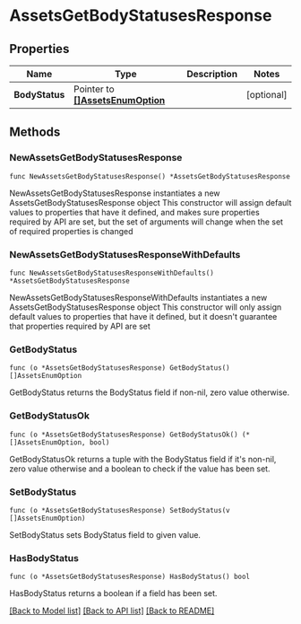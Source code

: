 # AssetsGetBodyStatusesResponse

## Properties

Name | Type | Description | Notes
------------ | ------------- | ------------- | -------------
**BodyStatus** | Pointer to [**[]AssetsEnumOption**](AssetsEnumOption.md) |  | [optional] 

## Methods

### NewAssetsGetBodyStatusesResponse

`func NewAssetsGetBodyStatusesResponse() *AssetsGetBodyStatusesResponse`

NewAssetsGetBodyStatusesResponse instantiates a new AssetsGetBodyStatusesResponse object
This constructor will assign default values to properties that have it defined,
and makes sure properties required by API are set, but the set of arguments
will change when the set of required properties is changed

### NewAssetsGetBodyStatusesResponseWithDefaults

`func NewAssetsGetBodyStatusesResponseWithDefaults() *AssetsGetBodyStatusesResponse`

NewAssetsGetBodyStatusesResponseWithDefaults instantiates a new AssetsGetBodyStatusesResponse object
This constructor will only assign default values to properties that have it defined,
but it doesn't guarantee that properties required by API are set

### GetBodyStatus

`func (o *AssetsGetBodyStatusesResponse) GetBodyStatus() []AssetsEnumOption`

GetBodyStatus returns the BodyStatus field if non-nil, zero value otherwise.

### GetBodyStatusOk

`func (o *AssetsGetBodyStatusesResponse) GetBodyStatusOk() (*[]AssetsEnumOption, bool)`

GetBodyStatusOk returns a tuple with the BodyStatus field if it's non-nil, zero value otherwise
and a boolean to check if the value has been set.

### SetBodyStatus

`func (o *AssetsGetBodyStatusesResponse) SetBodyStatus(v []AssetsEnumOption)`

SetBodyStatus sets BodyStatus field to given value.

### HasBodyStatus

`func (o *AssetsGetBodyStatusesResponse) HasBodyStatus() bool`

HasBodyStatus returns a boolean if a field has been set.


[[Back to Model list]](../README.md#documentation-for-models) [[Back to API list]](../README.md#documentation-for-api-endpoints) [[Back to README]](../README.md)


